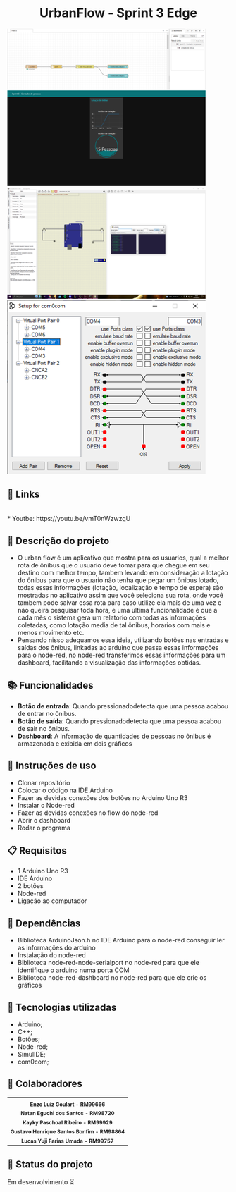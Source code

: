 <h1 align="center">UrbanFlow - Sprint 3 Edge</h1>
<img src="./images/nodered.png" width="450px;" alt="Foto do Projeto Arduino"/><br>
<img src="./images/dashboard.png" width="450px;" alt="Foto do Projeto Arduino"/><br>
<img src="./images/simulide.png" width="450px;" alt="Foto do Projeto Arduino"/><br>
<img src="./images/com0com.png" width="450px;" alt="Foto do Projeto Arduino"/><br>
  
## :link: Links
  <br>
* Youtbe: https://youtu.be/vmT0nWzwzgU


## :memo: Descrição do projeto

* O urban flow é um aplicativo  que mostra para os usuarios, qual a melhor rota de ônibus que  o usuario deve tomar  para que chegue em seu destino com melhor tempo, tambem levando em consideração a lotação do ônibus para que o usuario não tenha que pegar um ônibus lotado, todas essas informações (lotação, localização e tempo de espera) são mostradas no aplicativo assim que você seleciona sua rota, onde você tambem pode salvar essa rota para caso utilize ela mais de uma vez e não queira pesquisar toda hora, e uma ultima funcionalidade é que a cada mês o sistema gera um relatorio com todas as informações coletadas, como lotação media de tal ônibus, horarios com mais e menos movimento etc.
  <br>
* Pensando nisso adequamos essa ideia, utilizando botões nas entradas e saídas dos ônibus, linkadas ao arduino que passa essas informações para o node-red, no node-red transferimos essas informações para um dashboard, facilitando a visualização das informações obtidas. 

## :books: Funcionalidades

* <b>Botão de entrada</b>: Quando pressionadodetecta que uma pessoa acabou de entrar no ônibus.
  <br>
* <b>Botão de saída</b>:  Quando pressionadodetecta que uma pessoa acabou de sair no ônibus.
  <br>
* <b>Dashboard</b>:  A informação de quantidades de pessoas no ônibus é armazenada e exibida em dois gráficos

## :seedling: Instruções de uso

* Clonar repositório
  <br>
* Colocar o código na IDE Arduino
  <br>
* Fazer as devidas conexões dos botões no Arduino Uno R3
  <br>
* Instalar o Node-red
  <br>
* Fazer as devidas conexões no flow do node-red
  <br>
* Abrir o dashboard
  <br>
* Rodar o programa

## :clipboard: Requisitos

* 1 Arduino Uno R3
  <br>
* IDE Arduino
  <br>
* 2 botões
  <br>
* Node-red
  <br>
* Ligação ao computador

## :hammer: Dependências
* Biblioteca ArduinoJson.h no IDE Arduino para o node-red conseguir ler as informações do arduino
  <br>
* Instalação do node-red
  <br>
* Biblioteca node-red-node-serialport no node-red para que ele identifique o arduino numa porta COM
  <br>
* Biblioteca node-red-dashboard no node-red para que ele crie os gráficos 

## :wrench: Tecnologias utilizadas

* Arduino;
  <br>
* C++;
  <br>
* Botões;
  <br>
* Node-red;
  <br>
* SimulIDE;
  <br>
* com0com;


## :handshake: Colaboradores
<table>
  <tr>
    <td align="center">
        <sub>
          <b>Enzo Luiz Goulart - RM99666</b>
          <br>
        </sub>
        <sub>
          <b>Natan Eguchi dos Santos - RM98720</b>
          <br>
        </sub>
        <sub>
          <b>Kayky Paschoal Ribeiro - RM99929</b>
          <br>
        </sub>
        <sub>
          <b>Gustavo Henrique Santos Bonfim - RM98864</b>
          <br>
        </sub>
        <sub>
          <b>Lucas Yuji Farias Umada - RM99757 </b>
          <br>
        </sub>
    </td>
  </tr>
</table>

## :dart: Status do projeto
Em desenvolvimento :hourglass_flowing_sand: